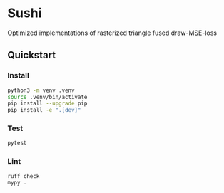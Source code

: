 # Sushi
Optimized implementations of rasterized triangle fused draw-MSE-loss

## Quickstart

### Install

```bash
python3 -m venv .venv
source .venv/bin/activate
pip install --upgrade pip
pip install -e ".[dev]"
```

### Test

```bash
pytest
```

### Lint

```bash
ruff check
mypy .
```
